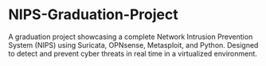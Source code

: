 # NIPS-Graduation-Project
 A graduation project showcasing a complete Network Intrusion Prevention System (NIPS) using Suricata, OPNsense, Metasploit, and Python. Designed to detect and prevent cyber threats in real time in a virtualized environment.
